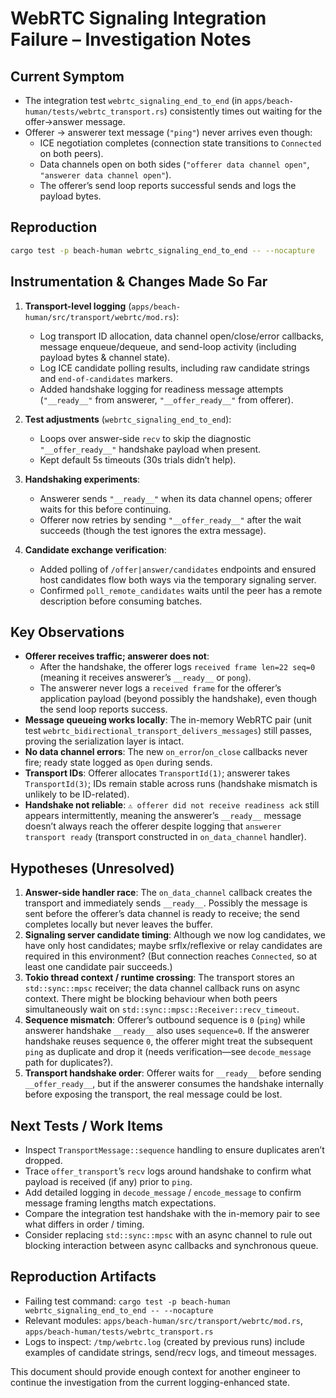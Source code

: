 # WebRTC Signaling Integration Failure – Investigation Notes

## Current Symptom
- The integration test `webrtc_signaling_end_to_end` (in `apps/beach-human/tests/webrtc_transport.rs`) consistently times out waiting for the offer→answer message.
- Offerer → answerer text message (`"ping"`) never arrives even though:
  - ICE negotiation completes (connection state transitions to `Connected` on both peers).
  - Data channels open on both sides (`"offerer data channel open"`, `"answerer data channel open"`).
  - The offerer’s send loop reports successful sends and logs the payload bytes.

## Reproduction
```bash
cargo test -p beach-human webrtc_signaling_end_to_end -- --nocapture
```

## Instrumentation & Changes Made So Far
1. **Transport-level logging** (`apps/beach-human/src/transport/webrtc/mod.rs`):
   - Log transport ID allocation, data channel open/close/error callbacks, message enqueue/dequeue, and send-loop activity (including payload bytes & channel state).
   - Log ICE candidate polling results, including raw candidate strings and `end-of-candidates` markers.
   - Added handshake logging for readiness message attempts (`"__ready__"` from answerer, `"__offer_ready__"` from offerer).

2. **Test adjustments** (`webrtc_signaling_end_to_end`):
   - Loops over answer-side `recv` to skip the diagnostic `"__offer_ready__"` handshake payload when present.
   - Kept default 5s timeouts (30s trials didn’t help).

3. **Handshaking experiments**:
   - Answerer sends `"__ready__"` when its data channel opens; offerer waits for this before continuing.
   - Offerer now retries by sending `"__offer_ready__"` after the wait succeeds (though the test ignores the extra message).

4. **Candidate exchange verification**:
   - Added polling of `/offer|answer/candidates` endpoints and ensured host candidates flow both ways via the temporary signaling server.
   - Confirmed `poll_remote_candidates` waits until the peer has a remote description before consuming batches.

## Key Observations
- **Offerer receives traffic; answerer does not**:
  - After the handshake, the offerer logs `received frame len=22 seq=0` (meaning it receives answerer’s `__ready__` or `pong`).
  - The answerer never logs a `received frame` for the offerer’s application payload (beyond possibly the handshake), even though the send loop reports success.
- **Message queueing works locally**: The in-memory WebRTC pair (unit test `webrtc_bidirectional_transport_delivers_messages`) still passes, proving the serialization layer is intact.
- **No data channel errors**: The new `on_error`/`on_close` callbacks never fire; ready state logged as `Open` during sends.
- **Transport IDs**: Offerer allocates `TransportId(1)`; answerer takes `TransportId(3)`; IDs remain stable across runs (handshake mismatch is unlikely to be ID-related).
- **Handshake not reliable**: `⚠️ offerer did not receive readiness ack` still appears intermittently, meaning the answerer’s `__ready__` message doesn’t always reach the offerer despite logging that `answerer transport ready` (transport constructed in `on_data_channel` handler).

## Hypotheses (Unresolved)
1. **Answer-side handler race**: The `on_data_channel` callback creates the transport and immediately sends `__ready__`. Possibly the message is sent before the offerer’s data channel is ready to receive; the send completes locally but never leaves the buffer.
2. **Signaling server candidate timing**: Although we now log candidates, we have only host candidates; maybe srflx/reflexive or relay candidates are required in this environment? (But connection reaches `Connected`, so at least one candidate pair succeeds.)
3. **Tokio thread context / runtime crossing**: The transport stores an `std::sync::mpsc` receiver; the data channel callback runs on async context. There might be blocking behaviour when both peers simultaneously wait on `std::sync::mpsc::Receiver::recv_timeout`.
4. **Sequence mismatch**: Offerer’s outbound sequence is `0` (`ping`) while answerer handshake `__ready__` also uses `sequence=0`. If the answerer handshake reuses sequence `0`, the offerer might treat the subsequent `ping` as duplicate and drop it (needs verification—see `decode_message` path for duplicates?).
5. **Transport handshake order**: Offerer waits for `__ready__` before sending `__offer_ready__`, but if the answerer consumes the handshake internally before exposing the transport, the real message could be lost.

## Next Tests / Work Items
- Inspect `TransportMessage::sequence` handling to ensure duplicates aren’t dropped.
- Trace `offer_transport`’s `recv` logs around handshake to confirm what payload is received (if any) prior to `ping`.
- Add detailed logging in `decode_message` / `encode_message` to confirm message framing lengths match expectations.
- Compare the integration test handshake with the in-memory pair to see what differs in order / timing.
- Consider replacing `std::sync::mpsc` with an async channel to rule out blocking interaction between async callbacks and synchronous queue.

## Reproduction Artifacts
- Failing test command: `cargo test -p beach-human webrtc_signaling_end_to_end -- --nocapture`
- Relevant modules: `apps/beach-human/src/transport/webrtc/mod.rs`, `apps/beach-human/tests/webrtc_transport.rs`
- Logs to inspect: `/tmp/webrtc.log` (created by previous runs) include examples of candidate strings, send/recv logs, and timeout messages.

This document should provide enough context for another engineer to continue the investigation from the current logging-enhanced state.
